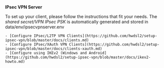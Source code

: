 __IPsec VPN Server__

To set up your client, please follow the instructions that fit your needs. The _shared secret/VPN IPsec PSK_ is automatically generated and stored in data/env/ipsecvpnserver.env

    - [Configure IPsec/L2TP VPN Clients](https://github.com/hwdsl2/setup-ipsec-vpn/blob/master/docs/clients.md)
    - [Configure IPsec/XAuth VPN Clients](https://github.com/hwdsl2/setup-ipsec-vpn/blob/master/docs/clients-xauth.md)
	- [Configure using IKEv2 (Windows and Android](https://github.com/hwdsl2/setup-ipsec-vpn/blob/master/docs/ikev2-howto.md)
